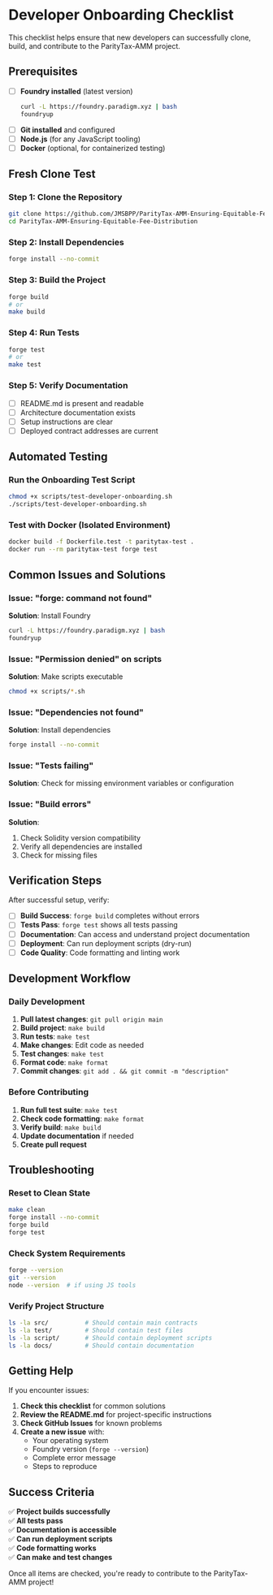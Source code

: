 # Developer Onboarding Checklist

This checklist helps ensure that new developers can successfully clone, build, and contribute to the ParityTax-AMM project.

## Prerequisites

- [ ] **Foundry installed** (latest version)
  ```bash
  curl -L https://foundry.paradigm.xyz | bash
  foundryup
  ```
- [ ] **Git installed** and configured
- [ ] **Node.js** (for any JavaScript tooling)
- [ ] **Docker** (optional, for containerized testing)

## Fresh Clone Test

### Step 1: Clone the Repository
```bash
git clone https://github.com/JMSBPP/ParityTax-AMM-Ensuring-Equitable-Fee-Distribution.git
cd ParityTax-AMM-Ensuring-Equitable-Fee-Distribution
```

### Step 2: Install Dependencies
```bash
forge install --no-commit
```

### Step 3: Build the Project
```bash
forge build
# or
make build
```

### Step 4: Run Tests
```bash
forge test
# or
make test
```

### Step 5: Verify Documentation
- [ ] README.md is present and readable
- [ ] Architecture documentation exists
- [ ] Setup instructions are clear
- [ ] Deployed contract addresses are current

## Automated Testing

### Run the Onboarding Test Script
```bash
chmod +x scripts/test-developer-onboarding.sh
./scripts/test-developer-onboarding.sh
```

### Test with Docker (Isolated Environment)
```bash
docker build -f Dockerfile.test -t paritytax-test .
docker run --rm paritytax-test forge test
```

## Common Issues and Solutions

### Issue: "forge: command not found"
**Solution**: Install Foundry
```bash
curl -L https://foundry.paradigm.xyz | bash
foundryup
```

### Issue: "Permission denied" on scripts
**Solution**: Make scripts executable
```bash
chmod +x scripts/*.sh
```

### Issue: "Dependencies not found"
**Solution**: Install dependencies
```bash
forge install --no-commit
```

### Issue: "Tests failing"
**Solution**: Check for missing environment variables or configuration

### Issue: "Build errors"
**Solution**: 
1. Check Solidity version compatibility
2. Verify all dependencies are installed
3. Check for missing files

## Verification Steps

After successful setup, verify:

- [ ] **Build Success**: `forge build` completes without errors
- [ ] **Tests Pass**: `forge test` shows all tests passing
- [ ] **Documentation**: Can access and understand project documentation
- [ ] **Deployment**: Can run deployment scripts (dry-run)
- [ ] **Code Quality**: Code formatting and linting work

## Development Workflow

### Daily Development
1. **Pull latest changes**: `git pull origin main`
2. **Build project**: `make build`
3. **Run tests**: `make test`
4. **Make changes**: Edit code as needed
5. **Test changes**: `make test`
6. **Format code**: `make format`
7. **Commit changes**: `git add . && git commit -m "description"`

### Before Contributing
1. **Run full test suite**: `make test`
2. **Check code formatting**: `make format`
3. **Verify build**: `make build`
4. **Update documentation** if needed
5. **Create pull request**

## Troubleshooting

### Reset to Clean State
```bash
make clean
forge install --no-commit
forge build
forge test
```

### Check System Requirements
```bash
forge --version
git --version
node --version  # if using JS tools
```

### Verify Project Structure
```bash
ls -la src/          # Should contain main contracts
ls -la test/         # Should contain test files
ls -la script/       # Should contain deployment scripts
ls -la docs/         # Should contain documentation
```

## Getting Help

If you encounter issues:

1. **Check this checklist** for common solutions
2. **Review the README.md** for project-specific instructions
3. **Check GitHub Issues** for known problems
4. **Create a new issue** with:
   - Your operating system
   - Foundry version (`forge --version`)
   - Complete error message
   - Steps to reproduce

## Success Criteria

✅ **Project builds successfully**  
✅ **All tests pass**  
✅ **Documentation is accessible**  
✅ **Can run deployment scripts**  
✅ **Code formatting works**  
✅ **Can make and test changes**  

Once all items are checked, you're ready to contribute to the ParityTax-AMM project!
